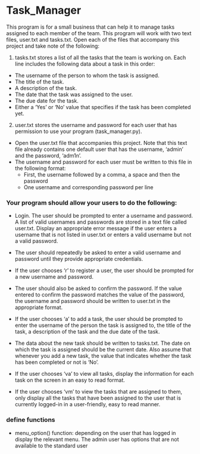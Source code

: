 # Task_Manager

This program is for a small business that can help it to manage tasks assigned to each member of the team.
This program will work with two text files, user.txt and tasks.txt. Open each of the files that accompany
this project and take note of the following:

1. tasks.txt stores a list of all the tasks that the team is working on.
Each line includes the following data about a task in this order:
- The username of the person to whom the task is assigned.
- The title of the task.
- A description of the task.
- The date that the task was assigned to the user.
- The due date for the task.
- Either a ‘Yes’ or ‘No’ value that specifies if the task has been completed yet.

2. user.txt stores the username and password for each user that has permission to use your program (task_manager.py).
- Open the user.txt file that accompanies this project. Note that this text file already contains one default user
that has the username, ‘admin’ and the password, ‘adm1n’.
- The username and password for each user must be written to this file in the following format:
  - First, the username followed by a comma, a space and then the password
  - One username and corresponding password per line

### Your program should allow your users to do the following:
- Login. The user should be prompted to enter a username and password. A list of valid usernames and passwords
are stored in a text file called user.txt. Display an appropriate error message if the
user enters a username that is not listed in user.txt or enters a valid username but not a valid password.
- The user should repeatedly be asked to enter a valid username and password until they provide appropriate credentials.

- If the user chooses ‘r’ to register a user, the user should be prompted for a new username and password.
- The user should also be asked to confirm the password. If the value entered to confirm the password
matches the value of the password, the username and password should be written to user.txt in the appropriate format.

- If the user chooses ‘a’ to add a task, the user should be prompted to enter the username of the person
the task is assigned to, the title of the task, a description of the task and the due date of the task.
- The data about the new task should be written to tasks.txt. The date on which the task is assigned should
be the current date. Also assume that whenever you add a new task, the value that indicates whether
the task has been completed or not is ‘No’.

- If the user chooses ‘va’ to view all tasks, display the information for each task on the screen in an easy to read format.
- If the user chooses ‘vm’ to view the tasks that are assigned to them, only display all the tasks that have been assigned
to the user that is currently logged-in in a user-friendly, easy to read manner.

### define functions

- menu_option() function:
depending on the user that has logged in display
the relevant menu. The admin user has 
options that are not available to the standard user

